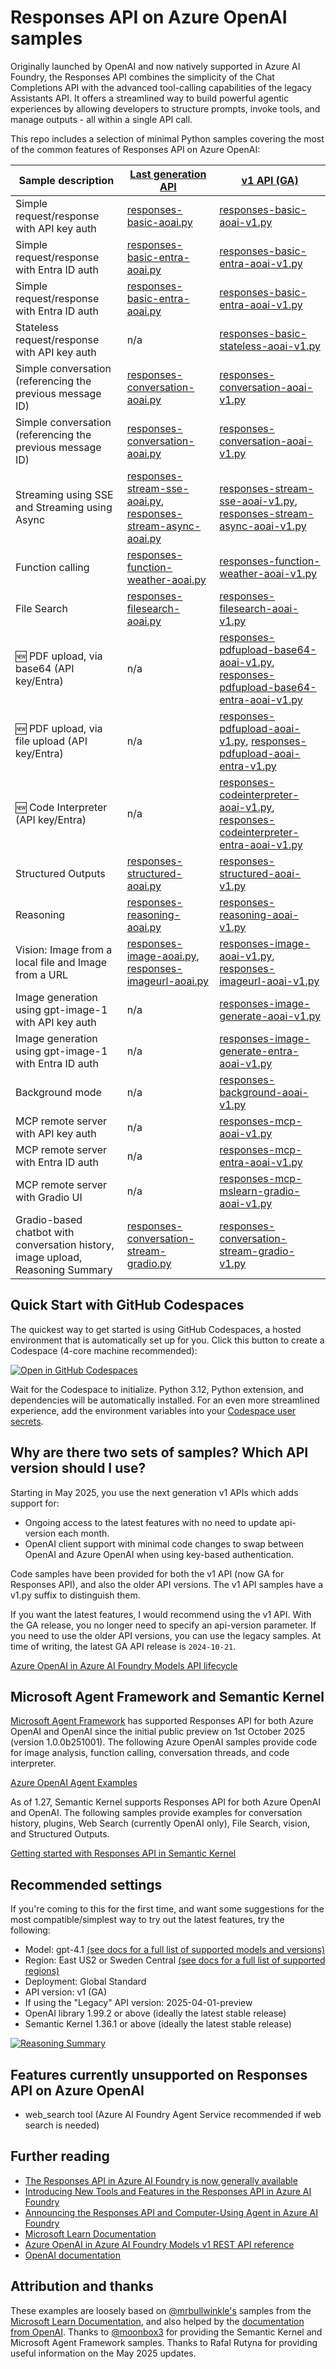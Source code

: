 # Responses API on Azure OpenAI samples
Originally launched by OpenAI and now natively supported in Azure AI Foundry, the Responses API combines the simplicity of the Chat Completions API with the advanced tool-calling capabilities of the legacy Assistants API. It offers a streamlined way to build powerful agentic experiences by allowing developers to structure prompts, invoke tools, and manage outputs - all within a single API call.

This repo includes a selection of minimal Python samples covering the most of the common features of Responses API on Azure OpenAI:

| Sample description                                                                 | [Last generation API](#why-are-there-two-sets-of-samples-which-api-version-should-i-use) | [v1 API (GA)](#why-are-there-two-sets-of-samples-which-api-version-should-i-use)                  |
| ------------------------------------------------------------------------------- | ----------------------------------------------------------------------------------------------------------------------------------------------- | ------------------------------------------------------------------------------------------------------------------------------------------ |
| Simple request/response with API key auth                                                        | [responses-basic-aoai.py](python/responses-basic-aoai.py)                                                                                              | [responses-basic-aoai-v1.py](python/responses-basic-aoai-v1.py)                                                                                   |
| Simple request/response with Entra ID auth                                                        | [responses-basic-entra-aoai.py](python/responses-basic-entra-aoai.py)                                                                                              | [responses-basic-entra-aoai-v1.py](python/responses-basic-entra-aoai-v1.py)                                                                                |
 | Simple request/response with Entra ID auth                                                        | [responses-basic-entra-aoai.py](python/responses-basic-entra-aoai.py)                                                                                              | [responses-basic-entra-aoai-v1.py](python/responses-basic-entra-aoai-v1.py)                                                                                   |
| Stateless request/response with API key auth                                                      | n/a                                                                                                                                             | [responses-basic-stateless-aoai-v1.py](python/responses-basic-stateless-aoai-v1.py)                                                                           |
 | Simple conversation (referencing the previous message ID)                       | [responses-conversation-aoai.py](python/responses-conversation-aoai.py)                                                                                | [responses-conversation-aoai-v1.py](python/responses-conversation-aoai-v1.py)                                                                     |
| Simple conversation (referencing the previous message ID)                       | [responses-conversation-aoai.py](python/responses-conversation-aoai.py)                                                                                | [responses-conversation-aoai-v1.py](python/responses-conversation-aoai-v1.py)                                                                     |
| Streaming using SSE and Streaming using Async                                   | [responses-stream-sse-aoai.py](python/responses-stream-sse-aoai.py), [responses-stream-async-aoai.py](python/responses-stream-async-aoai.py)                  | [responses-stream-sse-aoai-v1.py](python/responses-stream-sse-aoai-v1.py), [responses-stream-async-aoai-v1.py](python/responses-stream-async-aoai-v1.py) |
| Function calling                                                                | [responses-function-weather-aoai.py](python/responses-function-weather-aoai.py)                                                                        | [responses-function-weather-aoai-v1.py](python/responses-function-weather-aoai-v1.py)                                                             |
| File Search                                                                     | [responses-filesearch-aoai.py](python/responses-filesearch-aoai.py)                                                                                    | [responses-filesearch-aoai-v1.py](python/responses-filesearch-aoai-v1.py)                                                                         |
| 🆕 PDF upload, via base64 (API key/Entra)                                            | n/a                                    | [responses-pdfupload-base64-aoai-v1.py](python/responses-pdfupload-base64-aoai-v1.py), [responses-pdfupload-base64-entra-aoai-v1.py](python/responses-pdfupload-base64-entra-aoai-v1.py)                                                                         |
| 🆕 PDF upload, via file upload (API key/Entra)                                       | n/a                                      | [responses-pdfupload-aoai-v1.py](python/responses-pdfupload-aoai-v1.py), [responses-pdfupload-aoai-entra-v1.py](python/responses-pdfupload-aoai-entra-v1.py)                                                                         |
| 🆕 Code Interpreter (API key/Entra)                                       | n/a                                      | [responses-codeinterpreter-aoai-v1.py](python/responses-codeinterpreter-aoai-v1.py), [responses-codeinterpreter-entra-aoai-v1.py](python/responses-codeinterpreter-entra-aoai-v1.py)                                                                         |
| Structured Outputs                                                              | [responses-structured-aoai.py](python/responses-structured-aoai.py)                                                                                    | [responses-structured-aoai-v1.py](python/responses-structured-aoai-v1.py)                                                                         |
| Reasoning                                                                       | [responses-reasoning-aoai.py](python/responses-reasoning-aoai.py)                                                                                      | [responses-reasoning-aoai-v1.py](python/responses-reasoning-aoai-v1.py)                                                                           |
| Vision: Image from a local file and Image from a URL                            | [responses-image-aoai.py](python/responses-image-aoai.py), [responses-imageurl-aoai.py](python/responses-imageurl-aoai.py)                                    | [responses-image-aoai-v1.py](python/responses-image-aoai-v1.py), [responses-imageurl-aoai-v1.py](python/responses-imageurl-aoai-v1.py)                   |
| Image generation using gpt-image-1 with API key auth                         | n/a                                                                                                                                             | [responses-image-generate-aoai-v1.py](python/responses-image-generate-aoai-v1.py)                                                                 |
| Image generation using gpt-image-1 with Entra ID auth                        | n/a                                                                                                                                             | [responses-image-generate-entra-aoai-v1.py](python/responses-image-generate-entra-aoai-v1.py)                                                     |
| Background mode                                                              | n/a                                                                                                                                             | [responses-background-aoai-v1.py](python/responses-background-aoai-v1.py)                                                                         |
| MCP remote server with API key auth                                                               | n/a                                                                                                                                             | [responses-mcp-aoai-v1.py](python/responses-mcp-aoai-v1.py)                                                                         |
| MCP remote server with Entra ID auth                                                            | n/a                                                                                                                                             | [responses-mcp-entra-aoai-v1.py](python/responses-mcp-entra-aoai-v1.py)                                                                         |
| MCP remote server with Gradio UI                                                            | n/a                                                                                                                                             | [responses-mcp-mslearn-gradio-aoai-v1.py](python/responses-mcp-mslearn-gradio-aoai-v1.py)                                                                         |
| Gradio-based chatbot with conversation history, image upload, Reasoning Summary | [responses-conversation-stream-gradio.py](python/responses-conversation-stream-gradio.py)                                                              | [responses-conversation-stream-gradio-v1.py](python/responses-conversation-stream-gradio-v1.py)                                                   |

[//]: # (Codespaces section inserted below)
## Quick Start with GitHub Codespaces

The quickest way to get started is using GitHub Codespaces, a hosted environment that is automatically set up for you. Click this button to create a Codespace (4-core machine recommended):

[![Open in GitHub Codespaces](https://github.com/codespaces/badge.svg)](https://github.com/codespaces/new?hide_repo_select=true&ref=main&repo=Azure-Samples/azure-openai-responses-api-samples)

Wait for the Codespace to initialize. Python 3.12, Python extension, and dependencies will be automatically installed. For an even more streamlined experience, add the environment variables into your [Codespace user secrets](https://github.com/settings/codespaces).

## Why are there two sets of samples? Which API version should I use?
Starting in May 2025, you use the next generation v1 APIs which adds support for:
- Ongoing access to the latest features with no need to update api-version each month.
- OpenAI client support with minimal code changes to swap between OpenAI and Azure OpenAI when using key-based authentication.

Code samples have been provided for both the v1 API (now GA for Responses API), and also the older API versions. The v1 API samples have a v1.py suffix to distinguish them.

If you want the latest features, I would recommend using the v1 API. With the GA release, you no longer need to specify an api-version parameter.
If you need to use the older API versions, you can use the legacy samples. At time of writing, the latest GA API release is `2024-10-21`.

[Azure OpenAI in Azure AI Foundry Models API lifecycle](https://learn.microsoft.com/en-us/azure/ai-services/openai/api-version-lifecycle?tabs=key#api-evolution)

## Microsoft Agent Framework and Semantic Kernel
[Microsoft Agent Framework](https://aka.ms/agentframework) has supported Responses API for both Azure OpenAI and OpenAI since the initial public preview on 1st October 2025 (version 1.0.0b251001). The following Azure OpenAI samples provide code for image analysis, function calling, conversation threads, and code interpreter.

[Azure OpenAI Agent Examples](https://github.com/microsoft/agent-framework/tree/main/python/samples/getting_started/agents/azure_openai)

As of 1.27, Semantic Kernel supports Responses API for both Azure OpenAI and OpenAI. The following samples provide examples for conversation history, plugins, Web Search (currently OpenAI only), File Search, vision, and Structured Outputs.

[Getting started with Responses API in Semantic Kernel](https://github.com/microsoft/semantic-kernel/tree/main/python/samples/getting_started_with_agents/openai_responses)


## Recommended settings

If you're coming to this for the first time, and want some suggestions for the most compatible/simplest way to try out the latest features, try the following:

- Model: gpt-4.1 [(see docs for a full list of supported models and versions)](https://learn.microsoft.com/azure/ai-services/openai/how-to/responses?tabs=python-secure#model-support)
- Region: East US2 or Sweden Central [(see docs for a full list of supported regions)](https://learn.microsoft.com/azure/ai-services/openai/how-to/responses?tabs=python-secure#region-availability)
- Deployment: Global Standard
- API version: v1 (GA)
- If using the "Legacy" API version: 2025-04-01-preview
- OpenAI library 1.99.2 or above (ideally the latest stable release)
- Semantic Kernel 1.36.1 or above (ideally the latest stable release)

[![Reasoning Summary](https://github.com/user-attachments/assets/9e1ab1b8-8c3d-4ccf-911e-3c7711abe947)](python/responses-conversation-stream-gradio.py)

## Features currently unsupported on Responses API on Azure OpenAI
- web_search tool (Azure AI Foundry Agent Service recommended if web search is needed)

## Further reading
- [The Responses API in Azure AI Foundry is now generally available](https://techcommunity.microsoft.com/blog/azure-ai-services-blog/the-responses-api-in-azure-ai-foundry-is-now-generally-available/4446567)
- [Introducing New Tools and Features in the Responses API in Azure AI Foundry](https://devblogs.microsoft.com/foundry/introducing-new-tools-and-features-in-the-responses-api-in-azure-ai-foundry/)
- [Announcing the Responses API and Computer-Using Agent in Azure AI Foundry](https://azure.microsoft.com/blog/announcing-the-responses-api-and-computer-using-agent-in-azure-ai-foundry/)
- [Microsoft Learn Documentation](https://learn.microsoft.com/azure/ai-services/openai/how-to/responses)
- [Azure OpenAI in Azure AI Foundry Models v1 REST API reference](https://learn.microsoft.com/azure/ai-foundry/openai/latest#create-response)
- [OpenAI documentation](https://platform.openai.com/docs/api-reference/responses/create)

## Attribution and thanks
These examples are loosely based on [@mrbullwinkle's](https://github.com/mrbullwinkle) samples from the [Microsoft Learn Documentation](https://learn.microsoft.com/azure/ai-services/openai/how-to/responses), and also helped by the [documentation from OpenAI](https://platform.openai.com/docs/api-reference/responses/create). Thanks to [@moonbox3](https://github.com/moonbox3) for providing the Semantic Kernel and Microsoft Agent Framework samples. Thanks to Rafal Rutyna for providing useful information on the May 2025 updates.
